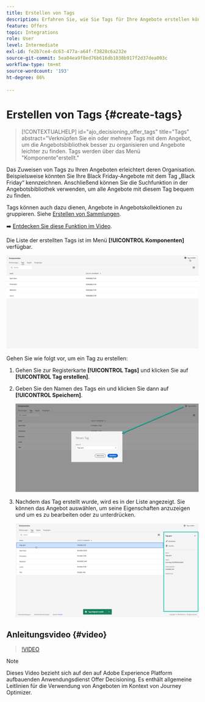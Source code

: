 ```yaml
---
title: Erstellen von Tags
description: Erfahren Sie, wie Sie Tags für Ihre Angebote erstellen können
feature: Offers
topic: Integrations
role: User
level: Intermediate
exl-id: fe2b7ce4-dc63-477a-a64f-f3828c6a232e
source-git-commit: 5ea04ea9f8ed76b616db1038b917f2d37dea003c
workflow-type: tm+mt
source-wordcount: '193'
ht-degree: 86%

---
```


# Erstellen von Tags {#create-tags}

>[!CONTEXTUALHELP]
>id="ajo_decisioning_offer_tags"
>title="Tags"
>abstract="Verknüpfen Sie ein oder mehrere Tags mit dem Angebot, um die Angebotsbibliothek besser zu organisieren und Angebote leichter zu finden. Tags werden über das Menü &quot;Komponente&quot;erstellt."

Das Zuweisen von Tags zu Ihren Angeboten erleichtert deren Organisation. Beispielsweise könnten Sie Ihre Black Friday-Angebote mit dem Tag „Black Friday“ kennzeichnen. Anschließend können Sie die Suchfunktion in der Angebotsbibliothek verwenden, um alle Angebote mit diesem Tag bequem zu finden.

Tags können auch dazu dienen, Angebote in Angebotskollektionen zu gruppieren. Siehe [Erstellen von Sammlungen](../offer-library/creating-collections.md).

➡️ [Entdecken Sie diese Funktion im Video](#video).

Die Liste der erstellten Tags ist im Menü **[!UICONTROL Komponenten]** verfügbar.

![](../assets/tags_list.png)

Gehen Sie wie folgt vor, um ein Tag zu erstellen:

1. Gehen Sie zur Registerkarte **[!UICONTROL Tags]** und klicken Sie auf **[!UICONTROL Tag erstellen]**.

1. Geben Sie den Namen des Tags ein und klicken Sie dann auf **[!UICONTROL Speichern]**.

   ![](../assets/tags_create.png)

1. Nachdem das Tag erstellt wurde, wird es in der Liste angezeigt. Sie können das Angebot auswählen, um seine Eigenschaften anzuzeigen und um es zu bearbeiten oder zu unterdrücken.

   ![](../assets/tags_created.png)

## Anleitungsvideo {#video}

>[!VIDEO](https://video.tv.adobe.com/v/329374?quality=12)

>[!NOTE]
>
>Dieses Video bezieht sich auf den auf Adobe Experience Platform aufbauenden Anwendungsdienst Offer Decisioning. Es enthält allgemeine Leitlinien für die Verwendung von Angeboten im Kontext von Journey Optimizer.
